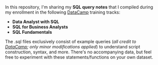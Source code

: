 In this repository, I'm sharing my **SQL query notes** that I compiled during my enrollment in the following [DataCamp](https://datacamp.com/) training tracks:

*   **Data Analyst with SQL**
*   **SQL for Business Analysts**
*   **SQL Fundamentals**

The .sql files exclusively consist of example queries (_all credit to_ [_DataCamp_](https://datacamp.com/)_; only minor modifications applied_) to understand script construction, syntax, and more. There's no accompanying data, but feel free to experiment with these statements/functions on your own dataset.
